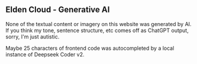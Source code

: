 ## Elden Cloud - Generative AI
None of the textual content or imagery on this website was generated by AI. If
you think my tone, sentence structure, etc comes off as ChatGPT output, sorry,
I'm just autistic.

Maybe 25 characters of frontend code was autocompleted by a local instance of
Deepseek Coder v2.
